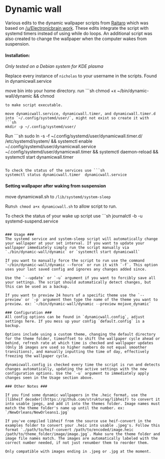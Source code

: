 # Dynamic wall

Various edits to the dynamic wallpaper scripts from [Raitaro](https://gitlab.com/RaitaroH/dynamic-wall) which was based on [/u/Electronicbrain work](https://www.reddit.com/r/unixporn/comments/a7mga5/plasma_a_clone_of_macos_mojaves_dynamic_wallpaper/). These edits integrate the script with systemd timers instead of using while do loops. An additional script was also created to change the wallpaper when the computer wakes from suspension.


#### Installation:  
*Only tested on a Debian system for KDE plasma*

Replace every instance of `nicholas` to your username in the scripts. Found in dynamicwall.service

move bin into your home directory.
run ```sh
chmod +x ~/bin/dynamic-wall/dynamic && chmod
```
to make script executable.

move dynamicwall.service, dynamicwall.timer, and dynamicwall.timer.d into `~/.config/systemd/user/`, might not exist so create it with ```sh
mkdir -p ~/.config/systemd/user/
```

Run ```sh
sudo ln -s -f ~/.config/systemd/user/dynamicwall.timer.d/ /etc/systemd/system/ && systemctl enable ~/.config/systemd/user/dynamicwall.service ~/.config/systemd/user/dynamicwall.timer && systemctl daemon-reload && systemctl start dynamicwall.timer
``` to turn on timer and start script. Timer set to 30 minutes by default, can be adjusted in dynamicwall.config

To check the status of the services use ```sh
systemctl status dynamicwall.timer  dynamicwall.service
```


#### Setting wallpaper after waking from suspension ###

move dynamicwall.sh to `/lib/systemd/system-sleep`

Run```sh
chmod a+x dynamicwall.sh```
to allow script to run.

To check the status of your wake up script use ```sh
journalctl -b -u systemd-suspend.service
```

### Usage ###
The systemd service and system-sleep script will automatically change your wallpaper at your set interval. If you want to update your wallpaper immediately simply run the script manually via `./bin/dynamic-wall/dynamic` or `systemctl start dynamicwall`

If you want to manually force the script to run use the command `~/bin/dynamic-wall/dynamic --force` or run it with `-f`. This option uses your last saved config and ignores any changes added since.

Use the `--update` or `-u` argument if you want to forcibly save all your settings. The script should automatically detect changes, but this can be used as a backup.

If you want to preview 24 hours of a specific theme use the `--preview` or `-p` argument then type the name of the theme you want to preview. ex: `~/bin/dynamic-wall/dynamic --preview mojave_dynamic`

### Configuration ###
All config options can be found in `dynamicwall.config`, adjust settings here. If you mess up your config `default.config` is a backup.

Options include using a custom theme, changing the default directory for the theme folder, timeoffset to shift the wallpaper cycle ahead or behind, refresh rate at which time is checked and wallpaper updates (Only 16 images are used so higher numbers do not equal smoother transitions), and manually inputting the time of day, effectively freezing the wallpaper cycle.

dynamicwall.config is checked every time the script is run and detects changes automatically, updating the active settings with the new configuration options. Use the `-u` argument to immediately apply changes seen in the Usage section above.

### Other Notes ###

If you find some dynamic wallpapers in the .heic format, use the [libheif decoder](https://github.com/strukturag/libheif) to convert it into usable jpegs, and add it into the themes folder. Image names must match the theme folder's name up until the number. ex: `/NewOrleans/NewOrleans1.jpg`

If you've compiled libheif from the source use heif-convert in the examples folder to convert your .heic into usable .jpeg's. Follow this format `./path/to/heif-convert /path/to/encoded/image.heic /path/to/theme_folder/image/image.jpg`. Make sure the theme folder and image file names match. The images are automatically labeled with the correct number needed, if not just renumber them to reorder them.

Only compatible with images ending in .jpeg or .jpg at the moment.
